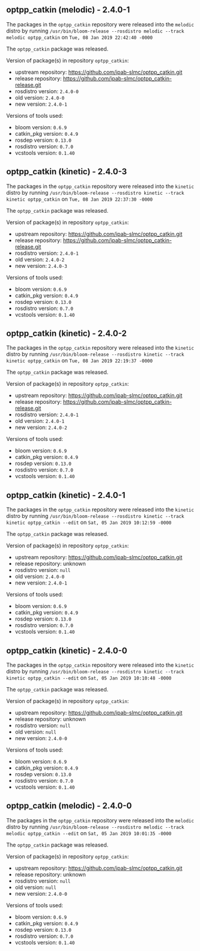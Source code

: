 ## optpp_catkin (melodic) - 2.4.0-1

The packages in the `optpp_catkin` repository were released into the `melodic` distro by running `/usr/bin/bloom-release --rosdistro melodic --track melodic optpp_catkin` on `Tue, 08 Jan 2019 22:42:40 -0000`

The `optpp_catkin` package was released.

Version of package(s) in repository `optpp_catkin`:

- upstream repository: https://github.com/ipab-slmc/optpp_catkin.git
- release repository: https://github.com/ipab-slmc/optpp_catkin-release.git
- rosdistro version: `2.4.0-0`
- old version: `2.4.0-0`
- new version: `2.4.0-1`

Versions of tools used:

- bloom version: `0.6.9`
- catkin_pkg version: `0.4.9`
- rosdep version: `0.13.0`
- rosdistro version: `0.7.0`
- vcstools version: `0.1.40`


## optpp_catkin (kinetic) - 2.4.0-3

The packages in the `optpp_catkin` repository were released into the `kinetic` distro by running `/usr/bin/bloom-release --rosdistro kinetic --track kinetic optpp_catkin` on `Tue, 08 Jan 2019 22:37:30 -0000`

The `optpp_catkin` package was released.

Version of package(s) in repository `optpp_catkin`:

- upstream repository: https://github.com/ipab-slmc/optpp_catkin.git
- release repository: https://github.com/ipab-slmc/optpp_catkin-release.git
- rosdistro version: `2.4.0-1`
- old version: `2.4.0-2`
- new version: `2.4.0-3`

Versions of tools used:

- bloom version: `0.6.9`
- catkin_pkg version: `0.4.9`
- rosdep version: `0.13.0`
- rosdistro version: `0.7.0`
- vcstools version: `0.1.40`


## optpp_catkin (kinetic) - 2.4.0-2

The packages in the `optpp_catkin` repository were released into the `kinetic` distro by running `/usr/bin/bloom-release --rosdistro kinetic --track kinetic optpp_catkin` on `Tue, 08 Jan 2019 22:19:37 -0000`

The `optpp_catkin` package was released.

Version of package(s) in repository `optpp_catkin`:

- upstream repository: https://github.com/ipab-slmc/optpp_catkin.git
- release repository: https://github.com/ipab-slmc/optpp_catkin-release.git
- rosdistro version: `2.4.0-1`
- old version: `2.4.0-1`
- new version: `2.4.0-2`

Versions of tools used:

- bloom version: `0.6.9`
- catkin_pkg version: `0.4.9`
- rosdep version: `0.13.0`
- rosdistro version: `0.7.0`
- vcstools version: `0.1.40`


## optpp_catkin (kinetic) - 2.4.0-1

The packages in the `optpp_catkin` repository were released into the `kinetic` distro by running `/usr/bin/bloom-release --rosdistro kinetic --track kinetic optpp_catkin --edit` on `Sat, 05 Jan 2019 10:12:59 -0000`

The `optpp_catkin` package was released.

Version of package(s) in repository `optpp_catkin`:

- upstream repository: https://github.com/ipab-slmc/optpp_catkin.git
- release repository: unknown
- rosdistro version: `null`
- old version: `2.4.0-0`
- new version: `2.4.0-1`

Versions of tools used:

- bloom version: `0.6.9`
- catkin_pkg version: `0.4.9`
- rosdep version: `0.13.0`
- rosdistro version: `0.7.0`
- vcstools version: `0.1.40`


## optpp_catkin (kinetic) - 2.4.0-0

The packages in the `optpp_catkin` repository were released into the `kinetic` distro by running `/usr/bin/bloom-release --rosdistro kinetic --track kinetic optpp_catkin --edit` on `Sat, 05 Jan 2019 10:10:48 -0000`

The `optpp_catkin` package was released.

Version of package(s) in repository `optpp_catkin`:

- upstream repository: https://github.com/ipab-slmc/optpp_catkin.git
- release repository: unknown
- rosdistro version: `null`
- old version: `null`
- new version: `2.4.0-0`

Versions of tools used:

- bloom version: `0.6.9`
- catkin_pkg version: `0.4.9`
- rosdep version: `0.13.0`
- rosdistro version: `0.7.0`
- vcstools version: `0.1.40`


## optpp_catkin (melodic) - 2.4.0-0

The packages in the `optpp_catkin` repository were released into the `melodic` distro by running `/usr/bin/bloom-release --rosdistro melodic --track melodic optpp_catkin --edit` on `Sat, 05 Jan 2019 10:01:35 -0000`

The `optpp_catkin` package was released.

Version of package(s) in repository `optpp_catkin`:

- upstream repository: https://github.com/ipab-slmc/optpp_catkin.git
- release repository: unknown
- rosdistro version: `null`
- old version: `null`
- new version: `2.4.0-0`

Versions of tools used:

- bloom version: `0.6.9`
- catkin_pkg version: `0.4.9`
- rosdep version: `0.13.0`
- rosdistro version: `0.7.0`
- vcstools version: `0.1.40`


